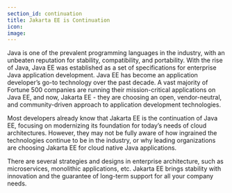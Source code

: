 ```yaml
---
section_id: continuation
title: Jakarta EE is Continuation
icon:
image: 
---
```


Java is one of the prevalent programming languages in the industry, with an unbeaten reputation for stability, compatibility, and portability. 
With the rise of Java, Java EE was established as a set of specifications for enterprise Java application development. Java EE has become an 
application developer’s go-to technology over the past decade. A vast majority of Fortune 500 companies are running their mission-critical 
applications on Java EE, and now, Jakarta EE - they are choosing an open, vendor-neutral, and community-driven approach to application 
development technologies.

Most developers already know that Jakarta EE is the continuation of Java EE, focusing on modernizing its foundation for today’s needs of cloud 
architectures. However, they may not be fully aware of how ingrained the technologies continue to be in the industry, or why leading organizations 
are choosing Jakarta EE for cloud native Java applications.

There are several strategies and designs in enterprise architecture, such as microservices, monolithic applications, etc. Jakarta EE brings 
stability with innovation and the guarantee of long-term support for all your company needs.